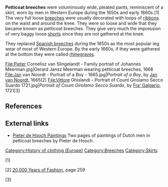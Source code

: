 **Petticoat breeches** were voluminously wide, pleated pants,
reminiscent of a skirt, worn by men in Western Europe during the 1650s
and early 1660s.[1] The very full loose [breeches](breeches "wikilink")
were usually decorated with loops of [ribbons](ribbon "wikilink") on the
waist and around the knee. They were so loose and wide that they became
known as petticoat breeches. They give very much the impression of very
baggy loose [shorts](shorts "wikilink") since they are not gathered at
the knee.

They replaced [Spanish breeches](Spanish_breeches "wikilink") during the
1650s as the most popular leg wear of most of Western Europe. By the
early 1660s, if they were gathered at the bottom they were called
[rhinegraves](rhinegraves "wikilink").

<File:Pieter> Cornelisz van Slingelandt - Family portrait of Johannes
Meerman.jpg\|Gerard Jansz Meerman wearing petticoat breeches, 1668
<File:Jan> van Noordt - Portrait of a Boy - 1665.jpg\|*Portrait of a
Boy*, by [Jan van Noordt](Jan_van_Noordt "wikilink"), 1665[2]
<File:Vittore> Ghislandi - Portrait of Count Girolamo Secco Suardo
1721.jpg\|*Portrait of Count Girolamo Secco Suardo*, by [Fra'
Galgario](Fra'_Galgario "wikilink"), 1721[3]

## References

## External links

-   [Pieter de Hooch
    Paintings](http://www.wga.hu/frames-e.html?/html/h/hooch/1/index.html)
    Two pages of paintings of Dutch men in petticoat breeches by Pieter
    de Hooch.

[Category:History of clothing
(Europe)](Category:History_of_clothing_(Europe) "wikilink")
[Category:Breeches](Category:Breeches "wikilink")
[Category:Skirts](Category:Skirts "wikilink")

[1]

[2] [20,000 Years of Fashion](20,000_Years_of_Fashion "wikilink"), page
259

[3]
